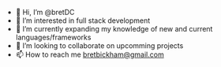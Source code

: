 - 👋 Hi, I’m @bretDC
- 👀 I’m interested in full stack development
- 🌱 I’m currently expanding my knowledge of new and current languages/frameworks
- 💞️ I’m looking to collaborate on upcomming projects
- 📫 How to reach me bretbickham@gmail.com

<!---
bretDC/bretDC is a ✨ special ✨ repository because its `README.md` (this file) appears on your GitHub profile.
You can click the Preview link to take a look at your changes.
--->
